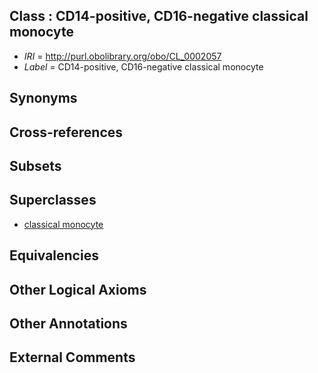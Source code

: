 
## Class : CD14-positive, CD16-negative classical monocyte

 * *IRI* = http://purl.obolibrary.org/obo/CL_0002057
 * *Label* = CD14-positive, CD16-negative classical monocyte

## Synonyms


## Cross-references


## Subsets


## Superclasses

 * [classical monocyte](../../CL/60/CL_0000860.md)

## Equivalencies


## Other Logical Axioms


## Other Annotations


## External Comments

